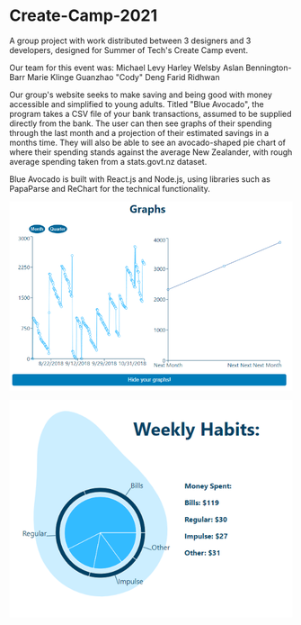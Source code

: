 # Create-Camp-2021

A group project with work distributed between 3 designers and 3 developers, designed for Summer of Tech's Create Camp event.

Our team for this event was:
Michael Levy
Harley Welsby
Aslan Bennington-Barr
Marie Klinge
Guanzhao "Cody" Deng
Farid Ridhwan

Our group's website seeks to make saving and being good with money accessible and simplified to young adults. Titled "Blue Avocado", the program takes a CSV file of your bank transactions, assumed to be supplied directly from the bank. The user can then see graphs of their spending through the last month and a projection of their estimated savings in a months time. They will also be able to see an avocado-shaped pie chart of where their spending stands against the average New Zealander, with rough average spending taken from a stats.govt.nz dataset.

Blue Avocado is built with React.js and Node.js, using libraries such as PapaParse and ReChart for the technical functionality.

![exampleGraphs](graphs.png "Graphs")

![exampleAvocado](piechart.png "Avocado Chart")
